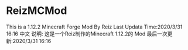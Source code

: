 # ReizMCMod
This is a 1.12.2 Minecraft Forge Mod By Reiz
Last Updata Time:2020/3/31 16:16
中文 说明:
这是一个Reiz制作的Minecraft 1.12.2的 Mod
最后一次更新:2020/3/31 16:16
